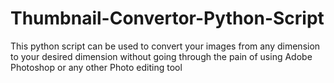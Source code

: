 # Thumbnail-Convertor-Python-Script
This python script can be used to convert your images from any dimension to your desired dimension without going through the pain of using Adobe Photoshop or any other Photo editing tool
